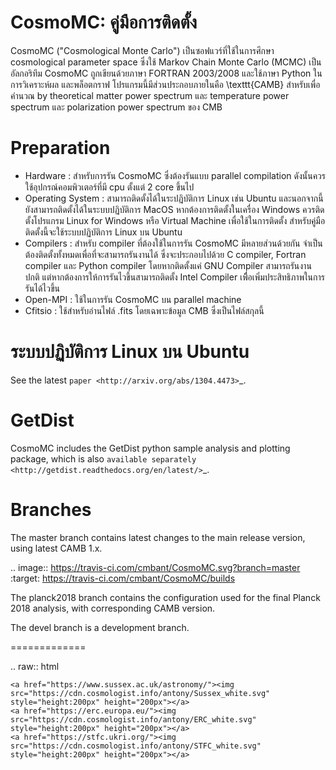 
CosmoMC: คู่มือการติดตั้ง
===================
CosmoMC ("Cosmological Monte Carlo") เป็นซอฟแวร์ที่ใช้ในการศึกษา cosmological parameter space ซึ่งใช้ Markov Chain Monte Carlo (MCMC) เป็นอัลกอริทึม CosmoMC ถูกเขียนด้วยภาษา FORTRAN 2003/2008 และใช้ภาษา Python ในการวิเคราะห์ผล และพล็อตกราฟ โปรแกรมนี้มีส่วนประกอบภายในคือ \texttt{CAMB} สำหรับเพื่อคำนวณ by theoretical matter power spectrum และ temperature power spectrum และ polarization power spectrum ของ CMB 


Preparation
=============================

* Hardware : สำหรับการรัน CosmoMC ซึ่งต้องรันแบบ parallel compilation ดังนั้นควรใช้อุปกรณ์คอมพิวเตอร์ที่มี cpu ตั้งแต่ 2 core ขึ้นไป   
* Operating System : สามารถติดตั้งได้ในระปฏิบัติการ Linux เช่น Ubuntu และนอกจากนี้ยังสามารถติดตั้งได้ในระบบปฏิบัติการ MacOS หากต้องการติดตั้งในเครื่อง Windows ควรติดตั้งโปรแกรม Linux for Windows หรือ Virtual Machine เพื่อใช้ในการติดตั้ง สำหรับคู่มือติดตั้งนี้จะใช้ระบบปฏิบัติการ Linux บน Ubuntu
* Compilers : สำหรับ compiler ที่ต้องใช้ในการรัน CosmoMC มีหลายส่วนด้วยกัน จำเป็นต้องติดตั้งทั้งหมดเพื่อที่จะสามารถรันงานได้ ซึ่งจะประกอบไปด้วย C compiler, Fortran compiler และ Python compiler โดยหากติดตั้งแค่ GNU Compiler สามารถรันงานปกติ แต่หากต้องการให้การรันไวขึ้นสามารถติดตั้ง Intel Compiler เพิื่อเพิ่มประสิทธิภาพในการรันได้ไวขึ้น
* Open-MPI : ใช้ในการรัน CosmoMC บน parallel machine
* Cfitsio : ใช้สำหรับอ่านไฟล์ .fits โดยเฉพาะข้อมูล CMB ซึ่งเป็นไฟล์สกุลนี้

ระบบปฏิบัติการ Linux บน Ubuntu
==================

See the latest `paper <http://arxiv.org/abs/1304.4473>`_.

GetDist
===================

CosmoMC includes the GetDist python sample analysis and plotting package, which is
also `available separately <http://getdist.readthedocs.org/en/latest/>`_.


Branches
=============================

The master branch contains latest changes to the main release version, using latest CAMB 1.x.

.. image:: https://travis-ci.com/cmbant/CosmoMC.svg?branch=master
  :target: https://travis-ci.com/cmbant/CosmoMC/builds

The planck2018 branch contains the configuration used for the final Planck 2018 analysis, with
corresponding CAMB version.

The devel branch is a development branch.

=============

.. raw:: html

    <a href="https://www.sussex.ac.uk/astronomy/"><img src="https://cdn.cosmologist.info/antony/Sussex_white.svg" style="height:200px" height="200px"></a>
    <a href="https://erc.europa.eu/"><img src="https://cdn.cosmologist.info/antony/ERC_white.svg" style="height:200px" height="200px"></a>
    <a href="https://stfc.ukri.org/"><img src="https://cdn.cosmologist.info/antony/STFC_white.svg" style="height:200px" height="200px"></a>
